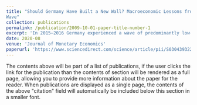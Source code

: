 ```yaml
---
title: "Should Germany Have Built a New Wall? Macroeconomic Lessons from the 2015-18 Refugee
Wave"
collection: publications
permalink: /publication/2009-10-01-paper-title-number-1
excerpt: 'In 2015–2016 Germany experienced a wave of predominantly low-skilled refugee immigration. We evaluate its macroeconomic and distributional effects using a quantitative overlapping generations model calibrated using German micro data to replicate education and productivity differentials between foreign born and native workers. Workers are modelled as imperfect substitutes in aggregate production leading to endogenous wage differentials. We simulate the dynamic effects of this refugee wave, with specific focus on the welfare impact on low skilled natives. Our results indicate that the small losses this group suffers can be compensated by welfare gains of other parts of the native population.'
date: 2020-08
venue: 'Journal of Monetary Economics'
paperurl: 'https://www.sciencedirect.com/science/article/pii/S0304393220300519'
---
```


The contents above will be part of a list of publications, if the user clicks the link for the publication than the contents of section will be rendered as a full page, allowing you to provide more information about the paper for the reader. When publications are displayed as a single page, the contents of the above "citation" field will automatically be included below this section in a smaller font.
